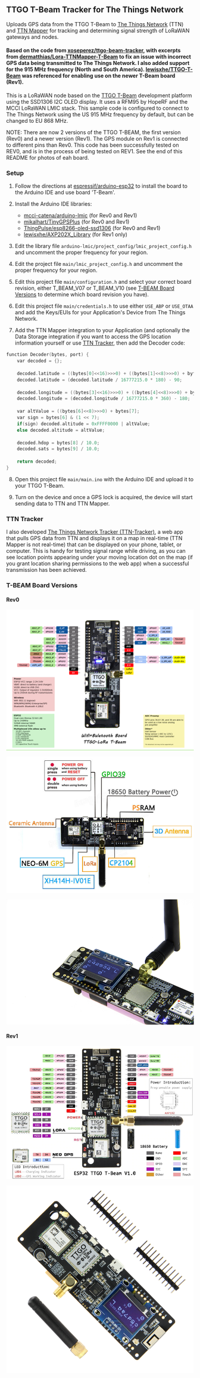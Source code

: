 ## TTGO T-Beam Tracker for The Things Network

Uploads GPS data from the TTGO T-Beam to [The Things Network](https://www.thethingsnetwork.org) (TTN) and [TTN Mapper](https://ttnmapper.org) for tracking and determining signal strength of LoRaWAN gateways and nodes.

#### Based on the code from [xoseperez/ttgo-beam-tracker](https://github.com/xoseperez/ttgo-beam-tracker), with excerpts from [dermatthias/Lora-TTNMapper-T-Beam](https://github.com/dermatthias/Lora-TTNMapper-T-Beam) to fix an issue with incorrect GPS data being transmitted to The Things Network. I also added support for the 915 MHz frequency (North and South America). [lewisxhe/TTGO-T-Beam](https://github.com/lewisxhe/TTGO-T-Beam) was referenced for enabling use on the newer T-Beam board (Rev1).

This is a LoRaWAN node based on the [TTGO T-Beam](https://github.com/LilyGO/TTGO-T-Beam) development platform using the SSD1306 I2C OLED display.
It uses a RFM95 by HopeRF and the MCCI LoRaWAN LMIC stack. This sample code is configured to connect to The Things Network using the US 915 MHz frequency by default, but can be changed to EU 868 MHz.

NOTE: There are now 2 versions of the TTGO T-BEAM, the first version (Rev0) and a newer version (Rev1). The GPS module on Rev1 is connected to different pins than Rev0. This code has been successfully tested on REV0, and is in the process of being tested on REV1. See the end of this README for photos of eah board.

### Setup

1. Follow the directions at [espressif/arduino-esp32](https://github.com/espressif/arduino-esp32) to install the board to the Arduino IDE and use board 'T-Beam'.

2. Install the Arduino IDE libraries:

   * [mcci-catena/arduino-lmic](https://github.com/mcci-catena/arduino-lmic) (for Rev0 and Rev1)
   * [mikalhart/TinyGPSPlus](https://github.com/mikalhart/TinyGPSPlus) (for Rev0 and Rev1)
   * [ThingPulse/esp8266-oled-ssd1306](https://github.com/ThingPulse/esp8266-oled-ssd1306) (for Rev0 and Rev1)
   * [lewisxhe/AXP202X_Library](https://github.com/lewisxhe/AXP202X_Library) (for Rev1 only)

3. Edit the library file ```arduino-lmic/project_config/lmic_project_config.h``` and uncomment the proper frequency for your region.

4. Edit the project file ```main/lmic_project_config.h``` and uncomment the proper frequency for your region.

5. Edit this project file ```main/configuration.h``` and select your correct board revision, either T_BEAM_V07 or T_BEAM_V10 (see [T-BEAM Board Versions](#t-beam-board-versions) to determine which board revision you have).

6. Edit this project file ```main/credentials.h``` to use either ```USE_ABP``` or ```USE_OTAA``` and add the Keys/EUIs for your Application's Device from The Things Network.

7. Add the TTN Mapper integration to your Application (and optionally the Data Storage integration if you want to access the GPS location information yourself or use [TTN Tracker](#ttn-tracker), then add the Decoder code:

```C
function Decoder(bytes, port) {
    var decoded = {};

    decoded.latitude = ((bytes[0]<<16)>>>0) + ((bytes[1]<<8)>>>0) + bytes[2];
    decoded.latitude = (decoded.latitude / 16777215.0 * 180) - 90;

    decoded.longitude = ((bytes[3]<<16)>>>0) + ((bytes[4]<<8)>>>0) + bytes[5];
    decoded.longitude = (decoded.longitude / 16777215.0 * 360) - 180;

    var altValue = ((bytes[6]<<8)>>>0) + bytes[7];
    var sign = bytes[6] & (1 << 7);
    if(sign) decoded.altitude = 0xFFFF0000 | altValue;
    else decoded.altitude = altValue;

    decoded.hdop = bytes[8] / 10.0;
    decoded.sats = bytes[9] / 10.0;

    return decoded;
}
```

8. Open this project file ```main/main.ino``` with the Arduino IDE and upload it to your TTGO T-Beam.

9. Turn on the device and once a GPS lock is acquired, the device will start sending data to TTN and TTN Mapper.


### TTN Tracker

I also developed [The Things Network Tracker (TTN-Tracker)](https://github.com/kizniche/ttn-tracker), a web app that pulls GPS data from TTN and displays it on a map in real-time (TTN Mapper is not real-time) that can be displayed on your phone, tablet, or computer. This is handy for testing signal range while driving, as you can see location points appearing under your moving location dot on the map (if you grant location sharing permissions to the web app) when a successful transmission has been achieved.

### T-BEAM Board Versions

#### Rev0

![TTGO T-Beam 01](img/TTGO-TBeam-01.jpg)

![TTGO T-Beam 02](img/TTGO-TBeam-02.jpg)

![TTGO T-Beam 03](img/TTGO-TBeam-03.jpg)

#### Rev1

![T-BEAM-Rev1-01](img/T-BEAM-Rev1-01.jpg)

![T-BEAM-Rev1-02](img/T-BEAM-Rev1-02.jpg)
